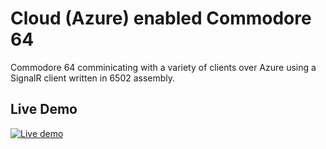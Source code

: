 # Cloud (Azure) enabled Commodore 64

Commodore 64 comminicating with a variety of clients over Azure using a SignalR client written in 6502 assembly. 

## Live Demo

[![Live demo](https://user-images.githubusercontent.com/1438884/152696876-0ae3cc8f-e211-4d1a-bcaf-770aacd22f6f.jpg)](https://youtu.be/mQMleUfJ-ic)
